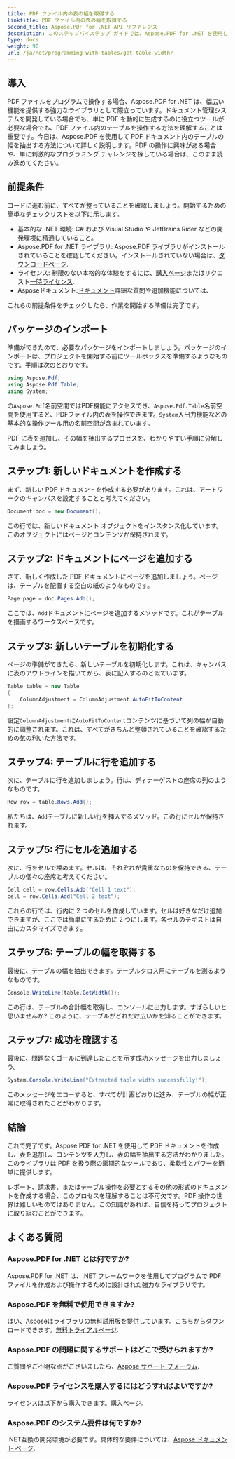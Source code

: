 ```yaml
---
title: PDF ファイル内の表の幅を取得する
linktitle: PDF ファイル内の表の幅を取得する
second_title: Aspose.PDF for .NET API リファレンス
description: このステップバイステップ ガイドでは、Aspose.PDF for .NET を使用して PDF 内の表の幅を取得する方法を学習します。
type: docs
weight: 90
url: /ja/net/programming-with-tables/get-table-width/
---
```

## 導入

PDF ファイルをプログラムで操作する場合、Aspose.PDF for .NET は、幅広い機能を提供する強力なライブラリとして際立っています。ドキュメント管理システムを開発している場合でも、単に PDF を動的に生成するのに役立つツールが必要な場合でも、PDF ファイル内のテーブルを操作する方法を理解することは重要です。今日は、Aspose.PDF を使用して PDF ドキュメント内のテーブルの幅を抽出する方法について詳しく説明します。PDF の操作に興味がある場合や、単に刺激的なプログラミング チャレンジを探している場合は、このまま読み進めてください。

## 前提条件

コードに進む前に、すべてが整っていることを確認しましょう。開始するための簡単なチェックリストを以下に示します。

- 基本的な .NET 環境: C# および Visual Studio や JetBrains Rider などの開発環境に精通していること。
-  Aspose.PDF for .NET ライブラリ: Aspose.PDF ライブラリがインストールされていることを確認してください。インストールされていない場合は、[ダウンロードページ](https://releases.aspose.com/pdf/net/).
- ライセンス: 制限のない本格的な体験をするには、[購入ページ](https://purchase.aspose.com/buy)またはリクエスト[一時ライセンス](https://purchase.aspose.com/temporary-license/).
-  Asposeドキュメント:[ドキュメント](https://reference.aspose.com/pdf/net/)詳細な質問や追加機能については、

これらの前提条件をチェックしたら、作業を開始する準備は完了です。

## パッケージのインポート

準備ができたので、必要なパッケージをインポートしましょう。パッケージのインポートは、プロジェクトを開始する前にツールボックスを準備するようなものです。手順は次のとおりです。

```csharp
using Aspose.Pdf;
using Aspose.Pdf.Table;
using System;
```

の`Aspose.Pdf`名前空間ではPDF機能にアクセスでき、`Aspose.Pdf.Table`名前空間を使用すると、PDFファイル内の表を操作できます。`System`入出力機能などの基本的な操作ツール用の名前空間が含まれています。

PDF に表を追加し、その幅を抽出するプロセスを、わかりやすい手順に分解してみましょう。

## ステップ1: 新しいドキュメントを作成する

まず、新しい PDF ドキュメントを作成する必要があります。これは、アートワークのキャンバスを設定することと考えてください。

```csharp
Document doc = new Document();
```

この行では、新しいドキュメント オブジェクトをインスタンス化しています。このオブジェクトにはページとコンテンツが保持されます。

## ステップ2: ドキュメントにページを追加する

さて、新しく作成した PDF ドキュメントにページを追加しましょう。ページは、テーブルを配置する空白の紙のようなものです。

```csharp
Page page = doc.Pages.Add();
```

ここでは、`Add`ドキュメントにページを追加するメソッドです。これがテーブルを描画するワークスペースです。

## ステップ3: 新しいテーブルを初期化する

ページの準備ができたら、新しいテーブルを初期化します。これは、キャンバスに表のアウトラインを描いてから、表に記入するのと似ています。

```csharp
Table table = new Table
{
    ColumnAdjustment = ColumnAdjustment.AutoFitToContent
};
```

設定`ColumnAdjustment`に`AutoFitToContent`コンテンツに基づいて列の幅が自動的に調整されます。これは、すべてがきちんと整頓されていることを確認するための気の利いた方法です。

## ステップ4: テーブルに行を追加する

次に、テーブルに行を追加しましょう。行は、ディナーゲストの座席の列のようなものです。

```csharp
Row row = table.Rows.Add();
```

私たちは、`Add`テーブルに新しい行を挿入するメソッド。この行にセルが保持されます。

## ステップ5: 行にセルを追加する

次に、行をセルで埋めます。セルは、それぞれが貴重なものを保持できる、テーブルの個々の座席と考えてください。

```csharp
Cell cell = row.Cells.Add("Cell 1 text");
cell = row.Cells.Add("Cell 2 text");
```

これらの行では、行内に 2 つのセルを作成しています。セルは好きなだけ追加できますが、ここでは簡単にするために 2 つにします。各セルのテキストは自由にカスタマイズできます。

## ステップ6: テーブルの幅を取得する

最後に、テーブルの幅を抽出できます。テーブルクロス用にテーブルを測るようなものです。

```csharp
Console.WriteLine(table.GetWidth());
```

この行は、テーブルの合計幅を取得し、コンソールに出力します。すばらしいと思いませんか? このように、テーブルがどれだけ広いかを知ることができます。

## ステップ7: 成功を確認する

最後に、問題なくゴールに到達したことを示す成功メッセージを出力しましょう。

```csharp
System.Console.WriteLine("Extracted table width successfully!");
```

このメッセージをエコーすると、すべてが計画どおりに進み、テーブルの幅が正常に取得されたことがわかります。

## 結論

これで完了です。Aspose.PDF for .NET を使用して PDF ドキュメントを作成し、表を追加し、コンテンツを入力し、表の幅を抽出する方法がわかりました。このライブラリは PDF を扱う際の画期的なツールであり、柔軟性とパワーを簡単に提供します。

レポート、請求書、またはテーブル操作を必要とするその他の形式のドキュメントを作成する場合、このプロセスを理解することは不可欠です。PDF 操作の世界は難しいものではありません。この知識があれば、自信を持ってプロジェクトに取り組むことができます。 

## よくある質問

### Aspose.PDF for .NET とは何ですか?  
Aspose.PDF for .NET は、.NET フレームワークを使用してプログラムで PDF ファイルを作成および操作するために設計された強力なライブラリです。

### Aspose.PDF を無料で使用できますか?  
はい、Asposeはライブラリの無料試用版を提供しています。こちらからダウンロードできます。[無料トライアルページ](https://releases.aspose.com/).

### Aspose.PDF の問題に関するサポートはどこで受けられますか?  
ご質問やご不明な点がございましたら、[Aspose サポート フォーラム](https://forum.aspose.com/c/pdf/10).

### Aspose.PDF ライセンスを購入するにはどうすればよいですか?  
ライセンスは以下から購入できます。[購入ページ](https://purchase.aspose.com/buy).

### Aspose.PDF のシステム要件は何ですか?  
.NET互換の開発環境が必要です。具体的な要件については、[Aspose ドキュメント ページ](https://reference.aspose.com/pdf/net/).